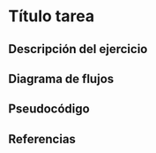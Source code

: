 <div align="justify">

# Título tarea

<!-- Recuerda que

## 1. Subtítulo tarea

### 1.1 Subtítulo de la tarea

-- Incluir imagenes

<div align="center">
    <img src="images/diagrama-flujo.png"/> 
</div>

-->

## Descripción del ejercicio

## Diagrama de flujos

## Pseudocódigo

## Referencias


</div>


